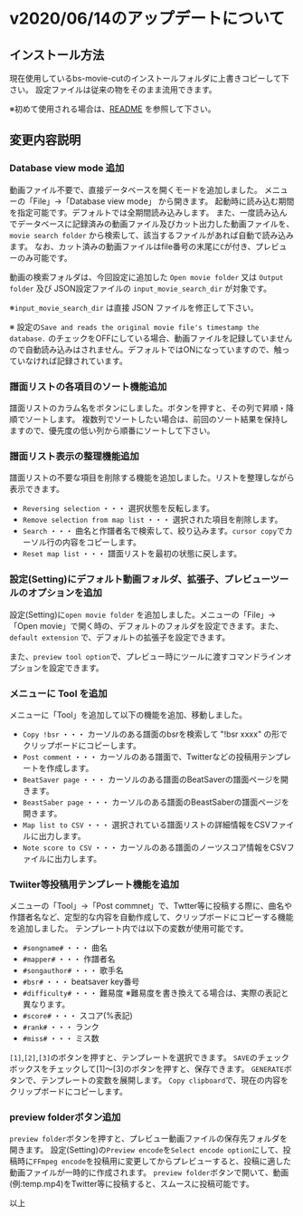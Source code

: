 # v2020/06/14のアップデートについて
## インストール方法
現在使用しているbs-movie-cutのインストールフォルダに上書きコピーして下さい。
設定ファイルは従来の物をそのまま流用できます。

※初めて使用される場合は、[README](../../README.md) を参照して下さい。

## 変更内容説明

### Database view mode 追加

動画ファイル不要で、直接データベースを開くモードを追加しました。
メニューの「File」→「Database view mode」 から開きます。
起動時に読み込む期間を指定可能です。デフォルトでは全期間読み込みします。
また、一度読み込んでデータベースに記録済みの動画ファイル及びカット出力した動画ファイルを、`movie search folder` から検索して、該当するファイルがあれば自動で読み込みます。
なお、カット済みの動画ファイルはfile番号の末尾に`C`が付き、プレビューのみ可能です。

動画の検索フォルダは、今回設定に追加した `Open movie folder` 又は `Output folder` 及び
JSON設定ファイルの `input_movie_search_dir` が対象です。

※`input_movie_search_dir` は直接 JSON ファイルを修正して下さい。

※ 設定の`Save and reads the original movie file's timestamp the database.` のチェックをOFFにしている場合、動画ファイルを記録していませんので自動読み込みはされません。デフォルトではONになっていますので、触っていなければ記録されています。

### 譜面リストの各項目のソート機能追加

譜面リストのカラム名をボタンにしました。ボタンを押すと、その列で昇順・降順でソートします。
複数列でソートしたい場合は、前回のソート結果を保持しますので、優先度の低い列から順番にソートして下さい。

### 譜面リスト表示の整理機能追加

譜面リストの不要な項目を削除する機能を追加しました。リストを整理しながら表示できます。
- `Reversing selection` ・・・ 選択状態を反転します。
- `Remove selection from map list` ・・・ 選択された項目を削除します。
- `Search` ・・・ 曲名と作譜者名で検索して、絞り込みます。`cursor copy`でカーソル行の内容をコピーします。
- `Reset map list` ・・・ 譜面リストを最初の状態に戻します。

### 設定(Setting)にデフォルト動画フォルダ、拡張子、プレビューツールのオプションを追加

設定(Setting)に`open movie folder` を追加しました。メニューの「File」→「Open movie」で開く時の、デフォルトのフォルダを設定できます。また、`default extension` で、デフォルトの拡張子を設定できます。

また、`preview tool option`で、プレビュー時にツールに渡すコマンドラインオプションを設定できます。

### メニューに Tool を追加

メニューに「Tool」を追加して以下の機能を追加、移動しました。

- `Copy !bsr` ・・・ カーソルのある譜面のbsrを検索して "!bsr xxxx" の形でクリップボードにコピーします。
- `Post comment` ・・・ カーソルのある譜面で、Twitterなどの投稿用テンプレートを作成します。
- `BeatSaver page`  ・・・ カーソルのある譜面のBeatSaverの譜面ページを開きます。
- `BeastSaber page` ・・・ カーソルのある譜面のBeastSaberの譜面ページを開きます。
- `Map list to CSV` ・・・ 選択されている譜面リストの詳細情報をCSVファイルに出力します。
- `Note score to CSV` ・・・ カーソルのある譜面のノーツスコア情報をCSVファイルに出力します。

### Twiiter等投稿用テンプレート機能を追加

メニューの「Tool」→「Post commnet」で、Twtter等に投稿する際に、曲名や作譜者名など、定型的な内容を自動作成して、クリップボードにコピーする機能を追加しました。
テンプレート内では以下の変数が使用可能です。
- `#songname#` ・・・ 曲名
- `#mapper#` ・・・ 作譜者名
- `#songauthor#` ・・・ 歌手名
- `#bsr#` ・・・ beatsaver key番号
- `#difficulty#` ・・・ 難易度 ※難易度を書き換えてる場合は、実際の表記と異なります。
- `#score#` ・・・ スコア(%表記)
- `#rank#` ・・・ ランク
- `#miss#` ・・・ ミス数

`[1]`,`[2]`,`[3]`のボタンを押すと、テンプレートを選択できます。
`SAVE`のチェックボックスをチェックして[1]～[3]のボタンを押すと、保存できます。
`GENERATE`ボタンで、テンプレートの変数を展開します。
`Copy clipboard`で、現在の内容をクリップボードにコピーします。

### preview folderボタン追加

`preview folder`ボタンを押すと、プレビュー動画ファイルの保存先フォルダを開きます。
設定(Setting)の`Preview encode`を`Select encode option`にして、投稿時に`FFmpeg encode`を投稿用に変更してからプレビューすると、投稿に適した動画ファイルが一時的に作成されます。
`preview folder`ボタンで開いて、動画(例:temp.mp4)をTwitter等に投稿すると、スムースに投稿可能です。

以上
